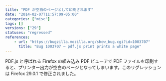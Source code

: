 ```yaml
---
title: "PDF が空白のページとして印刷されます"
date: "2014-02-07T11:57:09-05:00"
categories: ["misc"]
tags: []
versions: ["29"]
statuses: "regressed"
references:
    - url: "https://bugzilla.mozilla.org/show_bug.cgi?id=1003707"
      title: "Bug 1003707 – pdf.js print prints a white page"
---
```

PDF.js と呼ばれる Firefox の組み込み PDF ビューアで PDF ファイルを印刷すると、プリンター出力が空白のページとなってしまいます。このリグレッションは Firefox 29.0.1 で修正されました。
